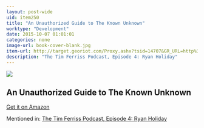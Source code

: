 ```yaml
---
layout: post-wide
uid: item250
title: "An Unauthorized Guide to The Known Unknown"
worktype: "Development"
date: 2015-10-07 01:01:01
categories: none
image-url: book-cover-blank.jpg
item-url: http://target.georiot.com/Proxy.ashx?tsid=14707&GR_URL=http%3A%2F%2Fwww.amazon.com%2FUnauthorized-Guide-Known-Documentary-Secretary-ebook%2Fdp%2FB00JBRWN08%2F
description: "The Tim Ferriss Podcast, Episode 4: Ryan Holiday"
---
```

<a href="http://target.georiot.com/Proxy.ashx?tsid=14707&GR_URL=http%3A%2F%2Fwww.amazon.com%2FUnauthorized-Guide-Known-Documentary-Secretary-ebook%2Fdp%2FB00JBRWN08%2F" target="blank"><img src="../../../../img/thumbs/book-cover-blank.jpg" class="prod-img"></a>
<h2>An Unauthorized Guide to The Known Unknown</h2>
<p><a href="http://target.georiot.com/Proxy.ashx?tsid=14707&GR_URL=http%3A%2F%2Fwww.amazon.com%2FUnauthorized-Guide-Known-Documentary-Secretary-ebook%2Fdp%2FB00JBRWN08%2F" target="blank">Get it on Amazon</a><p>
<p>Mentioned in: <a href="http://fourhourworkweek.com/2014/05/06/the-tim-ferriss-podcast-episode-4-ryan-holiday/" target="blank">The Tim Ferriss Podcast, Episode 4: Ryan Holiday</a></p>
